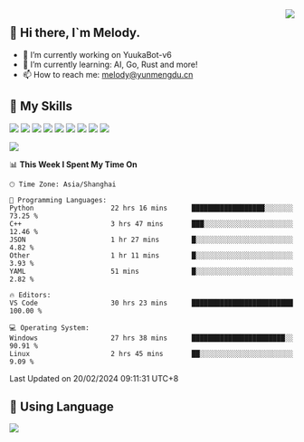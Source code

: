 <a href="#">
  <img align="right" src="https://github-readme-stats.vercel.app/api?username=melodyyuuka&count_private=true&show_icons=true" />
</a>

## **👋 Hi there, I`m Melody.**

- 🔭 I’m currently working on YuukaBot-v6
- 🌱 I’m currently learning: AI, Go, Rust and more!
- 📫 How to reach me: melody@yunmengdu.cn

## 🌟 **My Skills** 

![](https://img.shields.io/badge/-Python-3e74a2?style=flat-square&logo=Python&logoColor=fff)
![](https://img.shields.io/badge/-Java-007396?style=flat-square&logo=OpenJDK&logoColor=fff)
![](https://img.shields.io/badge/-Node.js-339933?style=flat-square&logo=Node.js&logoColor=fff)
![](https://img.shields.io/badge/-Git-f05032?style=flat-square&logo=git&logoColor=fff)
![](https://img.shields.io/badge/-PostgreSQL-4169e1?style=flat-square&logo=PostgreSQL&logoColor=fff)
![](https://img.shields.io/badge/-Rust-000000?style=flat-square&logo=rust&logoColor=fff)
![](https://img.shields.io/badge/-VSCode-007acc?style=flat-square&logo=Visual-Studio-Code&logoColor=fff)
![](https://img.shields.io/badge/-FastAPI-009688?style=flat-square&logo=FastAPI&logoColor=fff)
![](https://img.shields.io/badge/-Linux-000000?style=flat-square&logo=Linux&logoColor=fff)


![](https://wakatime.com/badge/user/fa6dc0e2-47c5-4d2d-ae45-69fec6f2122c.svg)

<!--START_SECTION:waka-->
📊 **This Week I Spent My Time On** 

```text
🕑︎ Time Zone: Asia/Shanghai

💬 Programming Languages: 
Python                   22 hrs 16 mins      ██████████████████░░░░░░░   73.25 % 
C++                      3 hrs 47 mins       ███░░░░░░░░░░░░░░░░░░░░░░   12.46 % 
JSON                     1 hr 27 mins        █░░░░░░░░░░░░░░░░░░░░░░░░    4.82 % 
Other                    1 hr 11 mins        █░░░░░░░░░░░░░░░░░░░░░░░░    3.93 % 
YAML                     51 mins             █░░░░░░░░░░░░░░░░░░░░░░░░    2.82 % 

🔥 Editors: 
VS Code                  30 hrs 23 mins      █████████████████████████   100.00 % 

💻 Operating System: 
Windows                  27 hrs 38 mins      ███████████████████████░░   90.91 % 
Linux                    2 hrs 45 mins       ██░░░░░░░░░░░░░░░░░░░░░░░    9.09 % 
```


 Last Updated on 20/02/2024 09:11:31 UTC+8
<!--END_SECTION:waka-->

## 🥰 **Using Language**

![](https://github-readme-stats.vercel.app/api/wakatime?username=MelodyYuyuko&layout=compact&hide_border=true)
